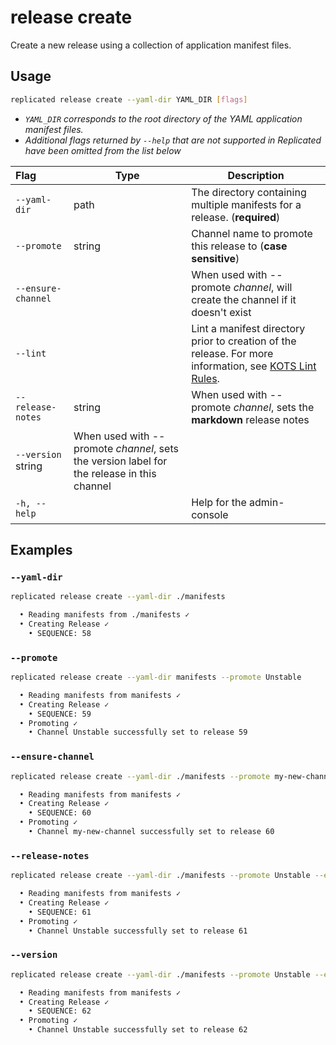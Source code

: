 # release create

Create a new release using a collection of application manifest files.

## Usage
```bash
replicated release create --yaml-dir YAML_DIR [flags]
```

* _`YAML_DIR` corresponds to the root directory of the YAML application manifest files._
* _Additional flags returned by `--help` that are not supported in Replicated have been omitted from the list below_

| Flag                 | Type | Description |
|:----------------------|------|-------------|
| `--yaml-dir` | path | The directory containing multiple manifests for a release. (**required**) |
| `--promote` | string |    Channel name to promote this release to (**case sensitive**)|
| `--ensure-channel` |  |    When used with --promote _channel_, will create the channel if it doesn't exist |
| `--lint` | | Lint a manifest directory prior to creation of the release. For more information, see [KOTS Lint Rules](kots-lint). |
| `--release-notes` | string |  When used with --promote _channel_, sets the **markdown** release notes |
| `--version` string | When used with --promote _channel_, sets the version label for the release in this channel |
| `-h, --help`   |  |          Help for the admin-console |

## Examples

### `--yaml-dir`

```bash
replicated release create --yaml-dir ./manifests

  • Reading manifests from ./manifests ✓
  • Creating Release ✓
    • SEQUENCE: 58
```

### `--promote`

```bash
replicated release create --yaml-dir manifests --promote Unstable

  • Reading manifests from manifests ✓
  • Creating Release ✓
    • SEQUENCE: 59
  • Promoting ✓
    • Channel Unstable successfully set to release 59
```

### `--ensure-channel`

```bash
replicated release create --yaml-dir ./manifests --promote my-new-channel --ensure-channel

  • Reading manifests from manifests ✓
  • Creating Release ✓
    • SEQUENCE: 60
  • Promoting ✓
    • Channel my-new-channel successfully set to release 60
```

### `--release-notes`

```bash
replicated release create --yaml-dir ./manifests --promote Unstable --ensure-channel --release-notes "CI Release"

  • Reading manifests from manifests ✓
  • Creating Release ✓
    • SEQUENCE: 61
  • Promoting ✓
    • Channel Unstable successfully set to release 61
```

### `--version`

```bash
replicated release create --yaml-dir ./manifests --promote Unstable --ensure-channel --release-notes "Beta Release" --version "1.2.3"

  • Reading manifests from manifests ✓
  • Creating Release ✓
    • SEQUENCE: 62
  • Promoting ✓
    • Channel Unstable successfully set to release 62
```
